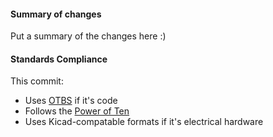  #### Summary of changes  
Put a summary of the changes here :)     
  
#### Standards Compliance     
This commit: 
 - Uses [OTBS](https://en.wikipedia.org/wiki/Indentation_style#1TBS) if it's code
 - Follows the [Power of Ten](https://en.wikipedia.org/wiki/The_Power_of_10:_Rules_for_Developing_Safety-Critical_Code)
 - Uses Kicad-compatable formats if it's electrical hardware
 
